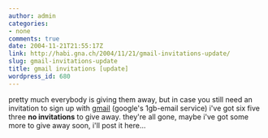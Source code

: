 ```yaml
---
author: admin
categories:
- none
comments: true
date: 2004-11-21T21:55:17Z
link: http://habi.gna.ch/2004/11/21/gmail-invitations-update/
slug: gmail-invitations-update
title: gmail invitations [update]
wordpress_id: 680
---
```


pretty much everybody is giving them away, but in case you still need an invitation to sign up with [gmail](http://gmail.google.com/) (google's 1gb-email service) i've got six five three **no invitations** to give away. they're all gone, maybe i've got some more to give away soon, i'll post it here...

